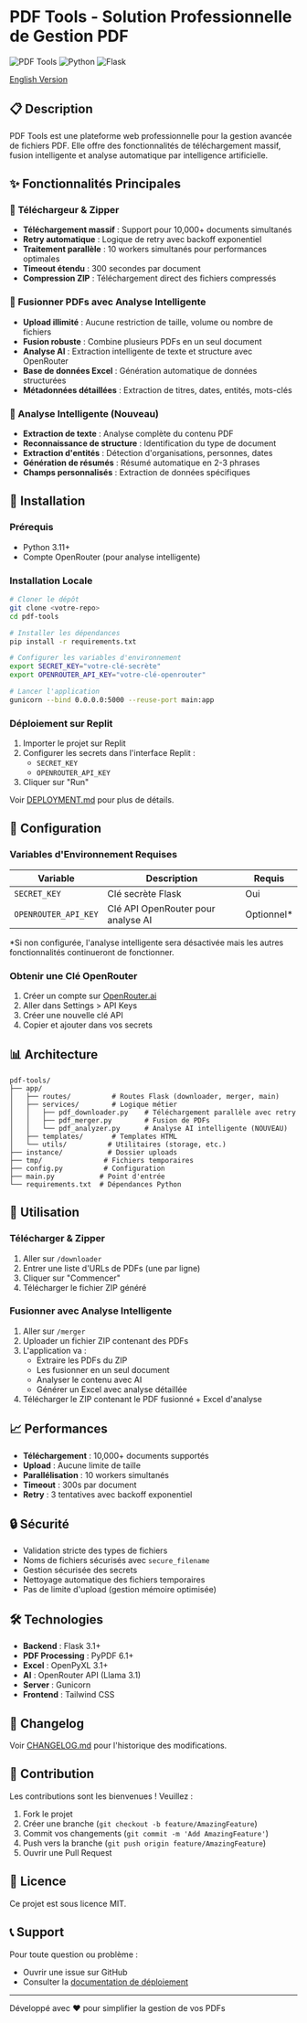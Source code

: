 # PDF Tools - Solution Professionnelle de Gestion PDF

![PDF Tools](https://img.shields.io/badge/PDF-Tools-blue)
![Python](https://img.shields.io/badge/Python-3.11+-green)
![Flask](https://img.shields.io/badge/Flask-3.1+-red)

[English Version](README_EN.md)

## 📋 Description

PDF Tools est une plateforme web professionnelle pour la gestion avancée de fichiers PDF. Elle offre des fonctionnalités de téléchargement massif, fusion intelligente et analyse automatique par intelligence artificielle.

## ✨ Fonctionnalités Principales

### 🔽 Téléchargeur & Zipper
- **Téléchargement massif** : Support pour 10,000+ documents simultanés
- **Retry automatique** : Logique de retry avec backoff exponentiel
- **Traitement parallèle** : 10 workers simultanés pour performances optimales
- **Timeout étendu** : 300 secondes par document
- **Compression ZIP** : Téléchargement direct des fichiers compressés

### 🔀 Fusionner PDFs avec Analyse Intelligente
- **Upload illimité** : Aucune restriction de taille, volume ou nombre de fichiers
- **Fusion robuste** : Combine plusieurs PDFs en un seul document
- **Analyse AI** : Extraction intelligente de texte et structure avec OpenRouter
- **Base de données Excel** : Génération automatique de données structurées
- **Métadonnées détaillées** : Extraction de titres, dates, entités, mots-clés

### 🤖 Analyse Intelligente (Nouveau)
- **Extraction de texte** : Analyse complète du contenu PDF
- **Reconnaissance de structure** : Identification du type de document
- **Extraction d'entités** : Détection d'organisations, personnes, dates
- **Génération de résumés** : Résumé automatique en 2-3 phrases
- **Champs personnalisés** : Extraction de données spécifiques

## 🚀 Installation

### Prérequis
- Python 3.11+
- Compte OpenRouter (pour analyse intelligente)

### Installation Locale

```bash
# Cloner le dépôt
git clone <votre-repo>
cd pdf-tools

# Installer les dépendances
pip install -r requirements.txt

# Configurer les variables d'environnement
export SECRET_KEY="votre-clé-secrète"
export OPENROUTER_API_KEY="votre-clé-openrouter"

# Lancer l'application
gunicorn --bind 0.0.0.0:5000 --reuse-port main:app
```

### Déploiement sur Replit

1. Importer le projet sur Replit
2. Configurer les secrets dans l'interface Replit :
   - `SECRET_KEY`
   - `OPENROUTER_API_KEY`
3. Cliquer sur "Run"

Voir [DEPLOYMENT.md](DEPLOYMENT.md) pour plus de détails.

## 🔧 Configuration

### Variables d'Environnement Requises

| Variable | Description | Requis |
|----------|-------------|--------|
| `SECRET_KEY` | Clé secrète Flask | Oui |
| `OPENROUTER_API_KEY` | Clé API OpenRouter pour analyse AI | Optionnel* |

*Si non configurée, l'analyse intelligente sera désactivée mais les autres fonctionnalités continueront de fonctionner.

### Obtenir une Clé OpenRouter

1. Créer un compte sur [OpenRouter.ai](https://openrouter.ai)
2. Aller dans Settings > API Keys
3. Créer une nouvelle clé API
4. Copier et ajouter dans vos secrets

## 📊 Architecture

```
pdf-tools/
├── app/
│   ├── routes/          # Routes Flask (downloader, merger, main)
│   ├── services/        # Logique métier
│   │   ├── pdf_downloader.py    # Téléchargement parallèle avec retry
│   │   ├── pdf_merger.py        # Fusion de PDFs
│   │   └── pdf_analyzer.py      # Analyse AI intelligente (NOUVEAU)
│   ├── templates/       # Templates HTML
│   └── utils/          # Utilitaires (storage, etc.)
├── instance/           # Dossier uploads
├── tmp/               # Fichiers temporaires
├── config.py          # Configuration
├── main.py           # Point d'entrée
└── requirements.txt  # Dépendances Python
```

## 🎯 Utilisation

### Télécharger & Zipper

1. Aller sur `/downloader`
2. Entrer une liste d'URLs de PDFs (une par ligne)
3. Cliquer sur "Commencer"
4. Télécharger le fichier ZIP généré

### Fusionner avec Analyse Intelligente

1. Aller sur `/merger`
2. Uploader un fichier ZIP contenant des PDFs
3. L'application va :
   - Extraire les PDFs du ZIP
   - Les fusionner en un seul document
   - Analyser le contenu avec AI
   - Générer un Excel avec analyse détaillée
4. Télécharger le ZIP contenant le PDF fusionné + Excel d'analyse

## 📈 Performances

- **Téléchargement** : 10,000+ documents supportés
- **Upload** : Aucune limite de taille
- **Parallélisation** : 10 workers simultanés
- **Timeout** : 300s par document
- **Retry** : 3 tentatives avec backoff exponentiel

## 🔒 Sécurité

- Validation stricte des types de fichiers
- Noms de fichiers sécurisés avec `secure_filename`
- Gestion sécurisée des secrets
- Nettoyage automatique des fichiers temporaires
- Pas de limite d'upload (gestion mémoire optimisée)

## 🛠️ Technologies

- **Backend** : Flask 3.1+
- **PDF Processing** : PyPDF 6.1+
- **Excel** : OpenPyXL 3.1+
- **AI** : OpenRouter API (Llama 3.1)
- **Server** : Gunicorn
- **Frontend** : Tailwind CSS

## 📝 Changelog

Voir [CHANGELOG.md](CHANGELOG.md) pour l'historique des modifications.

## 🤝 Contribution

Les contributions sont les bienvenues ! Veuillez :

1. Fork le projet
2. Créer une branche (`git checkout -b feature/AmazingFeature`)
3. Commit vos changements (`git commit -m 'Add AmazingFeature'`)
4. Push vers la branche (`git push origin feature/AmazingFeature`)
5. Ouvrir une Pull Request

## 📄 Licence

Ce projet est sous licence MIT.

## 📞 Support

Pour toute question ou problème :
- Ouvrir une issue sur GitHub
- Consulter la [documentation de déploiement](DEPLOYMENT.md)

---

Développé avec ❤️ pour simplifier la gestion de vos PDFs
